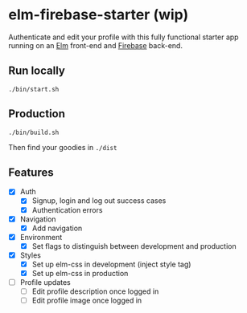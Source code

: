 # elm-firebase-starter (wip)

Authenticate and edit your profile with this fully functional starter app running on an [Elm](http://elm-lang.org/) front-end and [Firebase](https://firebase.google.com/) back-end.

## Run locally

`./bin/start.sh`

## Production

`./bin/build.sh`

Then find your goodies in `./dist`

## Features

- [x] Auth
  - [x] Signup, login and log out success cases
  - [x] Authentication errors
- [x] Navigation
  - [x] Add navigation
- [x] Environment
  - [x] Set flags to distinguish between development and production
- [x] Styles
  - [x] Set up elm-css in development (inject style tag)
  - [x] Set up elm-css in production
- [ ] Profile updates
  - [ ] Edit profile description once logged in
  - [ ] Edit profile image once logged in
